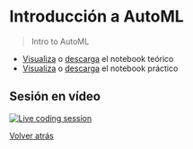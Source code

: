 # Introducción a AutoML

> Intro to AutoML

- [Visualiza][tutorial-visualize] o [descarga][tutorial-download] el notebook teórico
- [Visualiza][exercise-visualize] o [descarga][exercise-download] el notebook práctico

## Sesión en vídeo

[![Live coding session][youtube-image]][youtube-video]

[Volver atrás](../.)

<!-- LINKS -->

[tutorial-visualize]:intro-to-automl.html
[tutorial-download]:intro-to-automl.ipynb
[exercise-visualize]:exercise-intro-to-automl.html
[exercise-download]:exercise-intro-to-automl.ipynb
[youtube-image]:http://img.youtube.com/vi/0FPsQSAOGDw/0.jpg
[youtube-video]:https://youtu.be/0FPsQSAOGDw
